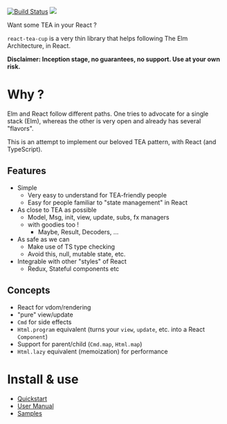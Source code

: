 [![Build Status](https://travis-ci.org/vankeisb/react-tea-cup.svg?branch=develop)](https://travis-ci.org/vankeisb/react-tea-cup) ![](https://img.shields.io/github/tag/vankeisb/react-tea-cup.svg?label=latest&style=flat)

Want some TEA in your React ?

`react-tea-cup` is a very thin library that helps following The Elm Architecture, in React. 

**Disclaimer: Inception stage, no guarantees, no support. Use at your own risk.**

# Why ?

Elm and React follow different paths. One tries to advocate for a single stack (Elm), whereas the other 
is very open and already has several "flavors".

This is an attempt to implement our beloved TEA pattern, with React (and TypeScript).

## Features

* Simple
    * Very easy to understand for TEA-friendly people
    * Easy for people familiar to "state management" in React
* As close to TEA as possible
    * Model, Msg, init, view, update, subs, fx managers
    * with goodies too !
        * Maybe, Result, Decoders, ...
* As safe as we can 
    * Make use of TS type checking
    * Avoid this, null, mutable state, etc.
* Integrable with other "styles" of React
    * Redux, Stateful components etc


## Concepts

* React for vdom/rendering
* "pure" view/update 
* `Cmd` for side effects 
* `Html.program` equivalent (turns your `view`, `update`, etc. into a React `Component`)
* Support for parent/child (`Cmd.map`, `Html.map`)
* `Html.lazy` equivalent (memoization) for performance
    

# Install & use

* [Quickstart](doc/quickstart.md)  
* [User Manual](doc/manual.md)
* [Samples](./samples)

